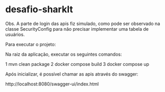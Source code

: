 # desafio-sharkIt

Obs. 
A parte de login das apis fiz simulado, como pode ser observado na classe SecurityConfig para não precisar implementar uma tabela de usuários.

Para executar o projeto:

Na raiz da aplicação, executar os seguintes comandos:

1  mvn clean package
2 docker compose build
3 docker compose up

Após inicializar, é possível chamar as apis através do swagger:

http://localhost:8080/swagger-ui/index.html
